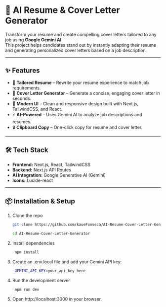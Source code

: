 # 🚀 AI Resume & Cover Letter Generator  

Transform your resume and create compelling cover letters tailored to any job using **Google Gemini AI**.  
This project helps candidates stand out by instantly adapting their resume and generating personalized cover letters based on a job description.  

---

## ✨ Features  
- 📄 **Tailored Resume** – Rewrite your resume experience to match job requirements.  
- 📝 **Cover Letter Generator** – Generate a concise, engaging cover letter in seconds.  
- 🎨 **Modern UI** – Clean and responsive design built with Next.js, TailwindCSS, and React.  
- ⚡ **AI-Powered** – Uses Gemini AI to analyze job descriptions and resumes.  
- 🔒 **Clipboard Copy** – One-click copy for resume and cover letter.  

---  

## 🛠️ Tech Stack  
- **Frontend:** Next.js, React, TailwindCSS  
- **Backend:** Next.js API Routes  
- **AI Integration:** Google Generative AI (Gemini)  
- **Icons:** Lucide-react  

---

## 📦 Installation & Setup  

1. Clone the repo  
   ```bash
   git clone https://github.com/kaueFonseca/AI-Resume-Cover-Letter-Generator.git
   ```
   ```bash
   cd AI-Resume-Cover-Letter-Generator
   ```
2. Install dependencies
   ```bash
    npm install
   ```
3. Create an .env.local file and add your Gemini API key:
   ```bash
    GEMINI_API_KEY=your_api_key_here
   ```
4. Run the development server
   ```bash
    npm run dev
   ```
5. Open http://localhost:3000 in your browser.

   
